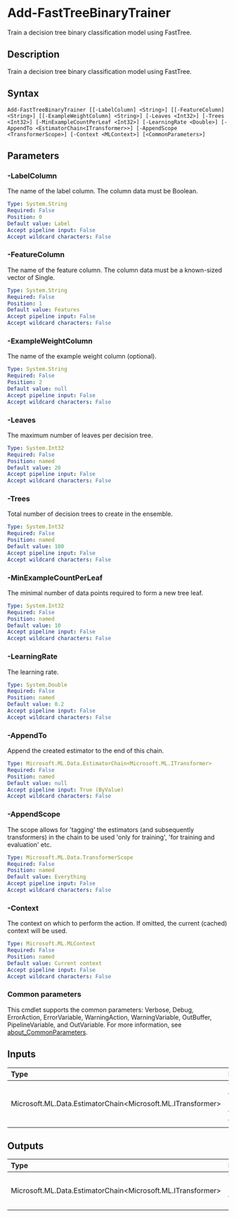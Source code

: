 # Add-FastTreeBinaryTrainer

Train a decision tree binary classification model using FastTree.

## Description

Train a decision tree binary classification model using FastTree.

## Syntax

```
Add-FastTreeBinaryTrainer [[-LabelColumn] <String>] [[-FeatureColumn] <String>] [[-ExampleWeightColumn] <String>] [-Leaves <Int32>] [-Trees <Int32>] [-MinExampleCountPerLeaf <Int32>] [-LearningRate <Double>] [-AppendTo <EstimatorChain<ITransformer>>] [-AppendScope <TransformerScope>] [-Context <MLContext>] [<CommonParameters>]
```

## Parameters

### -LabelColumn

The name of the label column. The column data must be Boolean.

```yaml
Type: System.String
Required: False
Position: 0
Default value: Label
Accept pipeline input: False
Accept wildcard characters: False
```

### -FeatureColumn

The name of the feature column. The column data must be a known-sized vector of Single.

```yaml
Type: System.String
Required: False
Position: 1
Default value: Features
Accept pipeline input: False
Accept wildcard characters: False
```

### -ExampleWeightColumn

The name of the example weight column (optional).

```yaml
Type: System.String
Required: False
Position: 2
Default value: null
Accept pipeline input: False
Accept wildcard characters: False
```

### -Leaves

The maximum number of leaves per decision tree.

```yaml
Type: System.Int32
Required: False
Position: named
Default value: 20
Accept pipeline input: False
Accept wildcard characters: False
```

### -Trees

Total number of decision trees to create in the ensemble.

```yaml
Type: System.Int32
Required: False
Position: named
Default value: 100
Accept pipeline input: False
Accept wildcard characters: False
```

### -MinExampleCountPerLeaf

The minimal number of data points required to form a new tree leaf.

```yaml
Type: System.Int32
Required: False
Position: named
Default value: 10
Accept pipeline input: False
Accept wildcard characters: False
```

### -LearningRate

The learning rate.

```yaml
Type: System.Double
Required: False
Position: named
Default value: 0.2
Accept pipeline input: False
Accept wildcard characters: False
```

### -AppendTo

Append the created estimator to the end of this chain.

```yaml
Type: Microsoft.ML.Data.EstimatorChain<Microsoft.ML.ITransformer>
Required: False
Position: named
Default value: null
Accept pipeline input: True (ByValue)
Accept wildcard characters: False
```

### -AppendScope

The scope allows for 'tagging' the estimators (and subsequently transformers) in the chain to be used 'only for training', 'for training and evaluation' etc.

```yaml
Type: Microsoft.ML.Data.TransformerScope
Required: False
Position: named
Default value: Everything
Accept pipeline input: False
Accept wildcard characters: False
```

### -Context

The context on which to perform the action. If omitted, the current (cached) context will be used.

```yaml
Type: Microsoft.ML.MLContext
Required: False
Position: named
Default value: Current context
Accept pipeline input: False
Accept wildcard characters: False
```

### Common parameters

This cmdlet supports the common parameters: Verbose, Debug, ErrorAction, ErrorVariable, WarningAction, WarningVariable, OutBuffer, PipelineVariable, and OutVariable. For more information, see [about_CommonParameters](https://go.microsoft.com/fwlink/?LinkID=113216).

## Inputs

| Type | Description |
|:---|:---|
| Microsoft.ML.Data.EstimatorChain<Microsoft.ML.ITransformer> | You can pipe the EstimatorChain to append to this cmdlet. |

## Outputs

| Type | Description |
|:---|:---|
| Microsoft.ML.Data.EstimatorChain<Microsoft.ML.ITransformer> | This cmdlet returns the appended EstimatorChain. |


